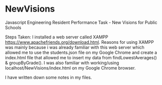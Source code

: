 # NewVisions

Javascript Engineering Resident Performance Task - New Visions for Public Schools

Steps Taken:
   I installed a web server called XAMPP https://www.apachefriends.org/download.html. Reasons for using XAMPP was mainly because i was already familiar with this web server which allowed me to use the students.json file on my Google Chrome and create a index.html file that allowed me to insert my data from findLowestAverages() & groupByGrade(). I was also familiar with working/using localhost/NewVisions/index.html on my Google Chrome browser.
   
I have written down some notes in my files.
   

